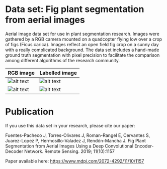# Data set: Fig plant segmentation from aerial images

Aerial image data set for use in plant segmentation research. Images were gathered by a RGB camera mounted on a quadcopter flying low over a crop of figs (Ficus carica). Images reflect an open field fig crop on a sunny day with a really complicated background. The data set includes a hand-made ground truth segmentation with pixel precision to facilitate the comparison among different algorithms of the research community.  


| RGB image | Labelled image |
| --- | --- |
| ![alt text](https://github.com/jofuepa/fig-dataset/blob/master/128x128_patches/DJI_0010_A/DJI_0010_A1055.png) | ![alt text](https://github.com/jofuepa/fig-dataset/blob/master/128x128_patches/DJI_0010_A_mask_0/DJI_0010_A_mask_01055.png) |
| ![alt text](https://github.com/jofuepa/fig-dataset/blob/master/128x128_patches/DJI_0010_A/DJI_0010_A1114.png) | ![alt text](https://github.com/jofuepa/fig-dataset/blob/master/128x128_patches/DJI_0010_A_mask_0/DJI_0010_A_mask_01114.png) |





# Publication

If you use this data set in your research, please cite our paper:

Fuentes-Pacheco J, Torres-Olivares J, Roman-Rangel E, Cervantes S, Juarez-Lopez P, Hermosillo-Valadez J, Rendón-Mancha J. Fig Plant Segmentation from Aerial Images Using a Deep Convolutional Encoder-Decoder Network. Remote Sensing. 2019; 11(10):1157

Paper available here: https://www.mdpi.com/2072-4292/11/10/1157

